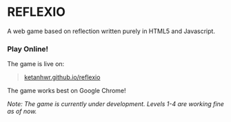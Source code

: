 # REFLEXIO
A web game based on reflection written purely in HTML5 and Javascript.

### Play Online!
The game is live on:
>[ketanhwr.github.io/reflexio]

The game works best on Google Chrome!

*Note: The game is currently under development. Levels 1-4 are working fine as of now.*

[ketanhwr.github.io/reflexio]: <http://ketanhwr.github.io/reflexio>

